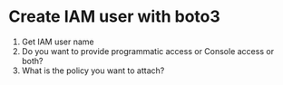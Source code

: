 # Create IAM user with boto3

1. Get IAM user name
2. Do you want to provide programmatic access or Console access or both?
3. What is the policy you want to attach?